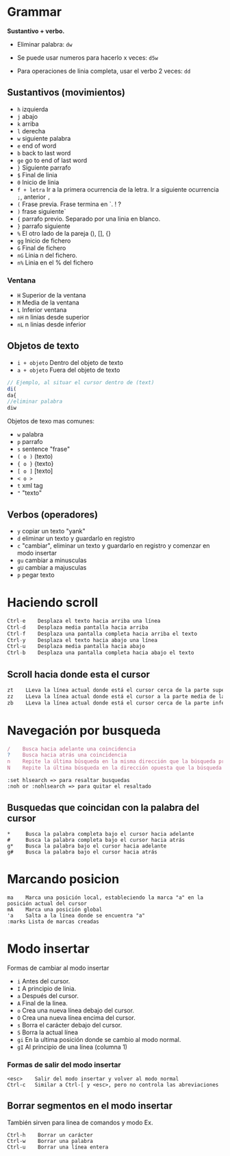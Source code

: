 # Grammar

**Sustantivo + verbo.**

- Eliminar palabra: `dw`

- Se puede usar numeros para hacerlo x veces: `d5w`

- Para operaciones de linia completa, usar el verbo 2 veces: `dd`


## Sustantivos (movimientos)

- `h` izquierda
- `j` abajo
- `k` arriba
- `l` derecha
- `w` siguiente palabra
- `e` end of word
- `b` back to last word
- `ge` go to end of last word
- `}` Siguiente parrafo
- `$` Final de linia
- `0` Inicio de linia
- `f + letra` Ir a la primera ocurrencia de la letra. Ir a siguiente ocurrencia `;`, anterior `,`
- `(` Frase previa. Frase termina en `. ! ?
- `)` frase siguiente`
- `{` parrafo previo. Separado por una linia en blanco.
- `}` parrafo siguiente
- `%` El otro lado de la pareja (), [], {}
- `gg` Inicio de fichero
- `G` Final de fichero
- `nG` Linia n del fichero.
- `n%` Linia en el % del fichero

### Ventana

- `H` Superior de la ventana
- `M` Media de la ventana
- `L` Inferior ventana
- `nH` n linias desde superior
- `nL` n linias desde inferior

## Objetos de texto

- `i + objeto` Dentro del objeto de texto
- `a + objeto` Fuera del objeto de texto

```javascript
// Ejemplo, al situar el cursor dentro de (text)
di(
da{
//eliminar palabra
diw 
```

Objetos de texo mas comunes:
- `w` palabra
- `p` parrafo
- `s` sentence "frase"
- `( o )` (texto)
- `{ o }` {texto}
- `[ o ]` [texto]
- `< o >` <texto>
- `t` xml tag
- `"` "texto"


## Verbos (operadores)

- `y` copiar un texto "yank"
- `d` eliminar un texto y guardarlo en registro
- `c` "cambiar", eliminar un texto y guardarlo en registro y comenzar en modo insertar
- `gu` cambiar a minusculas
- `gU` cambiar a majusculas
- `p` pegar texto

# Haciendo scroll

```javascript
Ctrl-e    Desplaza el texto hacia arriba una línea
Ctrl-d    Desplaza media pantalla hacia arriba
Ctrl-f    Desplaza una pantalla completa hacia arriba el texto
Ctrl-y    Desplaza el texto hacia abajo una línea
Ctrl-u    Desplaza media pantalla hacia abajo
Ctrl-b    Desplaza una pantalla completa hacia abajo el texto
```

## Scroll hacia donde esta el cursor

```javascript
zt    LLeva la línea actual donde está el cursor cerca de la parte superior de la pantalla
zz    LLeva la línea actual donde está el cursor a la parte media de la pantalla
zb    LLeva la línea actual donde está el cursor cerca de la parte inferior de la pantalla
```

# Navegación por busqueda

```javascript
/    Busca hacia adelante una coincidencia
?    Busca hacia atrás una coincidencia
n    Repite la última búsqueda en la misma dirección que la búsqueda previa 
N    Repite la última búsqueda en la dirección opuesta que la búsqueda previa
```

```
:set hlsearch => para resaltar busquedas
:noh or :nohlsearch => para quitar el resaltado
```

## Busquedas que coincidan con la palabra del cursor

```
*     Busca la palabra completa bajo el cursor hacia adelante
#     Busca la palabra completa bajo el cursor hacia atrás
g*    Busca la palabra bajo el cursor hacia adelante
g#    Busca la palabra bajo el cursor hacia atrás
```

# Marcando posicion

```
ma    Marca una posición local, estableciendo la marca "a" en la posición actual del cursor
mA    Marca una posición global
'a    Salta a la línea donde se encuentra "a"
:marks Lista de marcas creadas
```

# Modo insertar

Formas de cambiar al modo insertar

- `i`  Antes del cursor.
- `I`  A principio de linia.
- `a`  Después del cursor.
- `A`  Final de la linea.
- `o`  Crea una nueva línea debajo del cursor.
- `O`  Crea una nueva línea encima del cursor.
- `s`  Borra el carácter debajo del cursor.
- `S`  Borra la actual línea
- `gi` En la ultima posición donde se cambio al modo normal.  
- `gI` Al principio de una línea (columna 1)


### Formas de salir del modo insertar 

```
<esc>    Salir del modo insertar y volver al modo normal
Ctrl-c   Similar a Ctrl-[ y <esc>, pero no controla las abreviaciones
```

## Borrar segmentos en el modo insertar

También sirven para linea de comandos y modo Ex.

```
Ctrl-h    Borrar un carácter
Ctrl-w    Borrar una palabra
Ctrl-u    Borrar una línea entera
```
